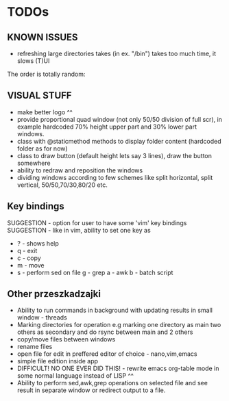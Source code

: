 # TODOs

## KNOWN ISSUES
* refreshing large directories takes (in ex. "/bin") takes too much time, it slows (T)UI

The order is totally random:
## VISUAL STUFF

* make better logo ^^
* provide proportional quad window (not only 50/50 division of full scr),
  in example hardcoded 70% height upper part and 30% lower part windows.
* class with @staticmethod methods to display folder content (hardcoded folder as for now)
* class to draw button (default height lets say 3 lines), draw the button somewhere 
* ability to redraw and reposition the windows
* dividing windows according to few schemes like split horizontal, split vertical,
  50/50,70/30,80/20 etc.


## Key bindings
SUGGESTION - option for user to have some 'vim' key bindings
SUGGESTION - like in vim, ability to set one key as <leader> 

* ? - shows help
* q - exit 
* c - copy
* m - move
* s - perform sed on file g - grep a - awk b - batch script



## Other przeszkadzajki

* Ability to run commands in background with updating results in small window - threads
* Marking directories for operation 
 e.g marking one directory as main two others as secondary and do rsync between main and 2
 others
* copy/move files between windows
* rename files
*  open file for edit in preffered editor of choice - nano,vim,emacs
* simple file edition inside app
* DIFFICULT! NO ONE EVER DID THIS! - rewrite emacs org-table mode in some normal language
  instead of LISP ^^
* Ability to perform sed,awk,grep operations on selected file and see result in separate
  window or redirect output to a file.


